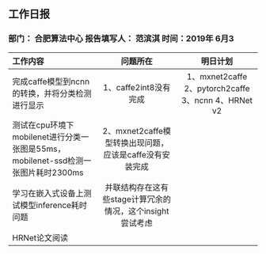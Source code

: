 ## 工作日报

### 部门：  合肥算法中心          报告填写人： 范滨淇             时间：2019年 6月3

| 工作内容                                       |  问题所在  | 明日计划 |
| :---------------------------------------      | :------: | :-----------------------: |
| 完成caffe模型到ncnn的转换，并将分类检测进行显示   |   1、caffe2int8没有完成   |  1、mxnet2caffe 2、pytorch2caffe 3、ncnn 4、HRNet v2    |
| 测试在cpu环境下mobilenet进行分类一张图是55ms，mobilenet-ssd检测一张图片耗时2300ms |   2、mxnet2caffe模型转换出现问题，应该是caffe没有安装完成   
| 学习在嵌入式设备上测试模型inference耗时问题       |   并联结构存在这有些stage计算冗余的情况，这个insight尝试考虑   |
| HRNet论文阅读                                   |

